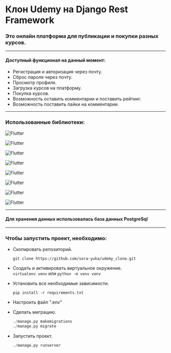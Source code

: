 # Клон Udemy на Django Rest Framework

### Это онлайн платформа для публикации и покупки разных курсов.
---
#### Доступный функционал на данный момент:

  - Регистрация и авторизация через почту.
  - Сброс пароля через почту.
  - Просмотр профиля.
  - Загрузка курсов на платформу.
  - Покупка курсов.
  - Возможность оставить комментарии и поставить рейтинг.
  - Возможность поставить лайки на комментарии.

---

### Использованные библиотеки:

![Flutter](https://img.shields.io/badge/-Django-yellow?style=for-the-badge&logo=python) 

![Flutter](https://img.shields.io/badge/-Django_Rest-yellow?style=for-the-badge&logo=python)

![Flutter](https://img.shields.io/badge/-Simple_JWT-yellow?style=for-the-badge&logo=python)

![Flutter](https://img.shields.io/badge/-psycopg2_binary-yellow?style=for-the-badge&logo=python)

![Flutter](https://img.shields.io/badge/-django_filter-yellow?style=for-the-badge&logo=python)

![Flutter](https://img.shields.io/badge/-drf_yasg-yellow?style=for-the-badge&logo=python)

![Flutter](https://img.shields.io/badge/-celery_[redis]-yellow?style=for-the-badge&logo=python)

![Flutter](https://img.shields.io/badge/-pillow-yellow?style=for-the-badge&logo=python)

---

#### Для хранения данных использовалась база данных PostgreSql

---

### Чтобы запустить проект, необходимо:

  - Скопировать репозиторий.
    ```
    git clone https://github.com/sora-yuka/udemy_clone.git
    ```

  - Создать и активировать виртуальное окружение.  
    ```virtualenv venv``` или ```python -m venv venv```


  - Установить все необходимые зависимости.
    ```
    pip install -r requirements.txt
    ``` 

  - Настроить файл ".env"
 
  - Сделать миграцию.
    ```python
    ./manage.py makemigrations
    ./manage.py migrate
    ``` 

  - Запустить проект.
    ```python
    ./manage.py runserver
    ``` 